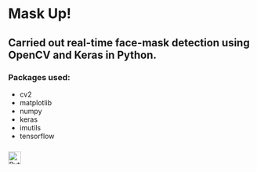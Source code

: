 # Mask Up!
## Carried out real-time face-mask detection using OpenCV and Keras in Python.
### Packages used:
- cv2
- matplotlib
- numpy
- keras
- imutils
- tensorflow

###
<img align="left" alt="Python" width="26px" src="https://cdn.jsdelivr.net/gh/devicons/devicon/icons/python/python-original.svg" style="padding-right:10px;" />

<br />
